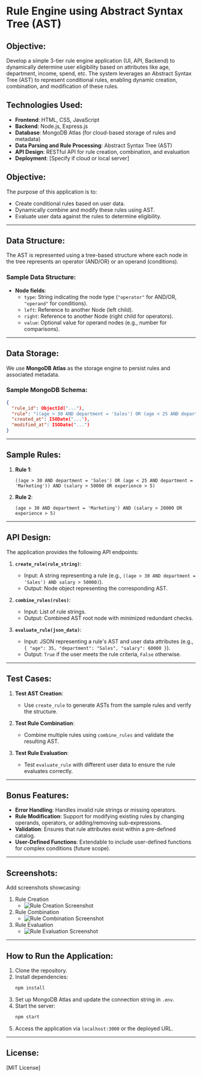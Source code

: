 # Rule Engine using Abstract Syntax Tree (AST)

## Objective:
Develop a simple 3-tier rule engine application (UI, API, Backend) to dynamically determine user eligibility based on attributes like age, department, income, spend, etc. The system leverages an Abstract Syntax Tree (AST) to represent conditional rules, enabling dynamic creation, combination, and modification of these rules.

## Technologies Used:
- **Frontend**: HTML, CSS, JavaScript
- **Backend**: Node.js, Express.js
- **Database**: MongoDB Atlas (for cloud-based storage of rules and metadata)
- **Data Parsing and Rule Processing**: Abstract Syntax Tree (AST)
- **API Design**: RESTful API for rule creation, combination, and evaluation
- **Deployment**: [Specify if cloud or local server]

## Objective:
The purpose of this application is to:
- Create conditional rules based on user data.
- Dynamically combine and modify these rules using AST.
- Evaluate user data against the rules to determine eligibility.

---

## Data Structure:
The AST is represented using a tree-based structure where each node in the tree represents an operator (AND/OR) or an operand (conditions).

### Sample Data Structure:
- **Node fields**:
  - `type`: String indicating the node type (`"operator"` for AND/OR, `"operand"` for conditions).
  - `left`: Reference to another Node (left child).
  - `right`: Reference to another Node (right child for operators).
  - `value`: Optional value for operand nodes (e.g., number for comparisons).

---

## Data Storage:
We use **MongoDB Atlas** as the storage engine to persist rules and associated metadata.

### Sample MongoDB Schema:
```json
{
  "rule_id": ObjectId("..."),
  "rule": "((age > 30 AND department = 'Sales') OR (age < 25 AND department = 'Marketing')) AND (salary > 50000 OR experience > 5)",
  "created_at": ISODate("..."),
  "modified_at": ISODate("...")
}
```

---

## Sample Rules:
1. **Rule 1**:
   ```plaintext
   ((age > 30 AND department = 'Sales') OR (age < 25 AND department = 'Marketing')) AND (salary > 50000 OR experience > 5)
   ```

2. **Rule 2**:
   ```plaintext
   (age > 30 AND department = 'Marketing') AND (salary > 20000 OR experience > 5)
   ```

---

## API Design:
The application provides the following API endpoints:

1. **`create_rule(rule_string)`**:
   - Input: A string representing a rule (e.g., `((age > 30 AND department = 'Sales') AND salary > 50000)`).
   - Output: Node object representing the corresponding AST.

2. **`combine_rules(rules)`**:
   - Input: List of rule strings.
   - Output: Combined AST root node with minimized redundant checks.

3. **`evaluate_rule(json_data)`**:
   - Input: JSON representing a rule's AST and user data attributes (e.g., `{ "age": 35, "department": "Sales", "salary": 60000 }`).
   - Output: `True` if the user meets the rule criteria, `False` otherwise.

---

## Test Cases:

1. **Test AST Creation**:
   - Use `create_rule` to generate ASTs from the sample rules and verify the structure.

2. **Test Rule Combination**:
   - Combine multiple rules using `combine_rules` and validate the resulting AST.

3. **Test Rule Evaluation**:
   - Test `evaluate_rule` with different user data to ensure the rule evaluates correctly.

---

## Bonus Features:
- **Error Handling**: Handles invalid rule strings or missing operators.
- **Rule Modification**: Support for modifying existing rules by changing operands, operators, or adding/removing sub-expressions.
- **Validation**: Ensures that rule attributes exist within a pre-defined catalog.
- **User-Defined Functions**: Extendable to include user-defined functions for complex conditions (future scope).

---

## Screenshots:
Add screenshots showcasing:
1. Rule Creation
   - ![Rule Creation Screenshot](path_to_screenshot1)
2. Rule Combination
   - ![Rule Combination Screenshot](path_to_screenshot2)
3. Rule Evaluation
   - ![Rule Evaluation Screenshot](path_to_screenshot3)

---

## How to Run the Application:
1. Clone the repository.
2. Install dependencies:
   ```bash
   npm install
   ```
3. Set up MongoDB Atlas and update the connection string in `.env`.
4. Start the server:
   ```bash
   npm start
   ```
5. Access the application via `localhost:3000` or the deployed URL.

---

## License:
[MIT License]

